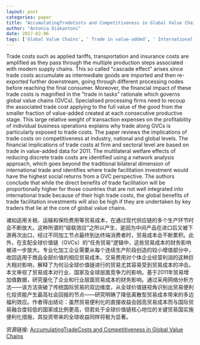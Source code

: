 ```yaml
---
layout: post
categories: paper
title: "AccumulatingTradeCosts and Competitiveness in Global Value Chains"
author: "Antonia Diakantoni"
date: 2017-02-06
tags: ['Global Value Chains', ' Trade in value-added', ' International input-output analysis', ' Trade costs', ' Trade facilitation', ' Competitiveness', ' Effective rate of protection']
---
```


Trade costs such as applied tariffs, transportation and insurance costs are amplified as they pass through the multiple production steps associated with modern supply chains. This so called "cascade effect" arises since trade costs accumulate as intermediate goods are imported and then re-exported further downstream, going through different processing nodes before reaching the final consumer. Moreover, the financial impact of these trade costs is magnified in the "trade in tasks" rationale which governs global value chains (GVCs). Specialised processing firms need to recoup the associated trade cost applying to the full value of the good from the smaller fraction of value-added created at each consecutive productive stage. This large relative weight of transaction expenses on the profitability of individual business operations explains why trade along GVCs is particularly exposed to trade costs. The paper reviews the implications of trade costs on competitiveness at industry, national and global levels. The financial implications of trade costs at firm and sectoral level are based on trade in value-added data for 2011. The multilateral welfare effects of reducing discrete trade costs are identified using a network analysis approach, which goes beyond the traditional bilateral dimension of international trade and identifies where trade facilitation investment would have the highest social returns from a GVC perspective. The authors conclude that while the direct benefits of trade facilitation will be proportionally higher for those countries that are not well integrated into international trade because of their high trade costs, the global benefits of trade facilitation investments will also be high if they are undertaken by key traders that lie at the core of global value chains.

诸如适用关税、运输和保险费用等贸易成本，在通过现代供应链的多个生产环节时会不断放大。这种所谓的“级联效应”之所以产生，是因为中间产品在进口后又被下游再次出口，经过不同加工节点最终到达终端消费者时，贸易成本会不断累积。此外，在支配全球价值链（GVCs）的“任务贸易”逻辑中，这些贸易成本的财务影响被进一步放大。专业化加工企业需要从每个连续生产阶段创造的较小增值部分中，收回适用于商品全部价值的相应贸易成本。交易费用对个体企业经营利润的这种巨大相对影响，解释了为何沿全球价值链进行的贸易尤其容易受到贸易成本的冲击。本文审视了贸易成本对行业、国家及全球层面竞争力的影响。基于2011年贸易增加值数据，研究量化了企业和行业层面贸易成本的财务影响。通过采用网络分析方法——该方法突破了传统国际贸易的双边维度，从全球价值链视角识别出贸易便利化投资能产生最高社会回报的节点——研究明确了降低离散型贸易成本带来的多边福利效应。作者得出结论：虽然贸易便利化的直接收益会因高贸易成本而与国际贸易融合度较低的国家成比例更高，但若处于全球价值链核心地位的关键贸易国实施便利化措施，其投资带来的全球收益同样将极为显著。

资源链接: [AccumulatingTradeCosts and Competitiveness in Global Value Chains](https://papers.ssrn.com/sol3/papers.cfm?abstract_id=2906866)
